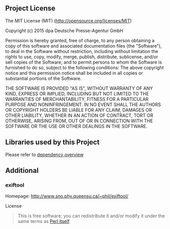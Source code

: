 ## Project License

The MIT License (MIT) (http://opensource.org/licenses/MIT)

Copyright (c) 2015 dpa Deutsche Presse-Agentur GmbH

Permission is hereby granted, free of charge, to any person obtaining a copy of this software and
associated documentation files (the "Software"), to deal in the Software without restriction,
including without limitation the rights to use, copy, modify, merge, publish, distribute, sublicense,
and/or sell copies of the Software, and to permit persons to whom the Software is furnished to do
so, subject to the following conditions: The above copyright notice and this permission notice shall
be included in all copies or substantial portions of the Software.

THE SOFTWARE IS PROVIDED "AS IS", WITHOUT WARRANTY OF ANY KIND, EXPRESS OR IMPLIED, INCLUDING
BUT NOT LIMITED TO THE WARRANTIES OF MERCHANTABILITY, FITNESS FOR A PARTICULAR PURPOSE AND
NONINFRINGEMENT. IN NO EVENT SHALL THE AUTHORS OR COPYRIGHT HOLDERS BE LIABLE FOR ANY CLAIM, DAMAGES
OR OTHER LIABILITY, WHETHER IN AN ACTION OF CONTRACT, TORT OR OTHERWISE, ARISING FROM, OUT OF OR IN
CONNECTION WITH THE SOFTWARE OR THE USE OR OTHER DEALINGS IN THE SOFTWARE.

## Libraries used by this Project

Please refer to [dependency overview](https://dpa-gmbh.github.io/metadata-mapper/dependencies.html)

## Additional

### exiftool

Homepage: http://www.sno.phy.queensu.ca/~phil/exiftool/

License

> This is free software; you can redistribute it and/or modify it under the same terms as [Perl itself](http://dev.perl.org/licenses/).